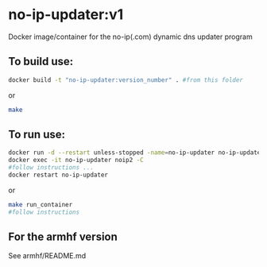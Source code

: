 # no-ip-updater:v1
Docker image/container for the no-ip(.com) dynamic dns updater program 
## To build use: 
```sh
docker build -t "no-ip-updater:version_number" . #from this folder
```
or
```sh
make
```

## To run use:
```sh
docker run -d --restart unless-stopped -name=no-ip-updater no-ip-updater:version_number
docker exec -it no-ip-updater noip2 -C
#follow instructions ...
docker restart no-ip-updater
```
or
```sh
make run_container
#follow instructions
```

## For the armhf version
See armhf/README.md

